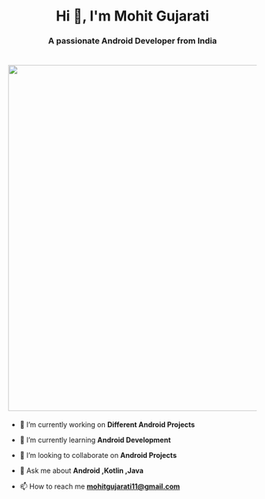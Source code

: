 <h1 align="center">Hi 👋, I'm Mohit Gujarati</h1>
<h3 align="center">A passionate Android Developer from India</h3>

<h1 align="center" 
   >
 <img src="https://cdn.dribbble.com/users/124147/screenshots/2193587/media/1bdfe47933e02dd484268ffeb3dba692.gif" 
 width="1000"
 height="700"
  padding:  2000px  100px  100px 100px;
 />
</h1>

- 🔭 I’m currently working on **Different Android Projects**

- 🌱 I’m currently learning **Android Development**

- 👯 I’m looking to collaborate on **Android Projects**

- 💬 Ask me about **Android ,Kotlin ,Java**

- 📫 How to reach me **mohitgujarati11@gmail.com**



